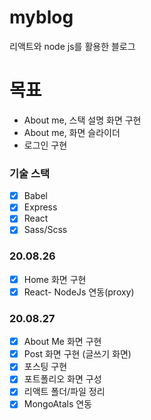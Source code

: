 # myblog

리액트와 node js를 활용한 블로그

# 목표

- About me, 스택 설명 화면 구현
- About me, 화면 슬라이더
- 로그인 구현

### 기술 스택

- [x] Babel
- [x] Express
- [x] React
- [x] Sass/Scss

### 20.08.26

- [x] Home 화면 구현
- [x] React- NodeJs 연동(proxy)

### 20.08.27

- [x] About Me 화면 구현
- [x] Post 화면 구현 (글쓰기 화면)
- [x] 포스팅 구현
- [x] 포트폴리오 화면 구성
- [x] 리액트 폴더/파일 정리
- [x] MongoAtals 연동 
